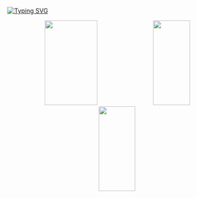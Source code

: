 
[![Typing SVG](https://readme-typing-svg.herokuapp.com/?color=00ffd2&size=35&center=true&vCenter=true&width=1000&lines=Hi,+my+name+is+Vincius+Henrique;I'm+17+years+old;I+from+Brasil,+SP;I+study+systems+development+at+Etec;Be+Welcome!+:%29)](https://git.io/typing-svg)


<div align="center">  
  <img width="49%" height="195px" src="https://github-readme-stats.vercel.app/api?username=Vihenrie&hide_border=true&show_icons=true&theme=github_dark"/>
  <img width="41%" height="195px" src="https://github-readme-stats.vercel.app/api/top-langs/?username=Vihenrie&layout=compact&hide_border=true&theme=github_dark"/>
    <img width="41%" height="195px" src="https://github-readme-stats.vercel.app/api/pin/?username=anuraghazra&repo=github-readme-stats&cache_seconds=86400&theme=outrun"/>

</div>
